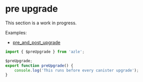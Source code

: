 # pre upgrade

This section is a work in progress.

Examples:

-   [pre_and_post_upgrade](https://github.com/demergent-labs/azle/tree/main/examples/pre_and_post_upgrade)

```typescript
import { $preUpgrade } from 'azle';

$preUpgrade;
export function preUpgrade() {
    console.log('This runs before every canister upgrade');
}
```
